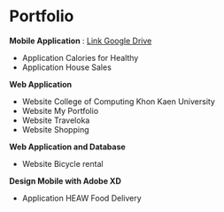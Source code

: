 # Portfolio

**Mobile Application** : [Link Google Drive](https://drive.google.com/drive/folders/1fGtMyWBsVlIRKdQ3R352n0sYrZ8Lrnl7?usp=drive_link)
*	Application Calories for Healthy
*	Application House Sales

**Web Application**
*	Website College of Computing Khon Kaen University
*	Website My Portfolio
*	Website Traveloka
* Website Shopping

**Web Application and Database**
*	Website Bicycle rental

**Design Mobile with Adobe XD**
*	Application  HEAW Food Delivery
